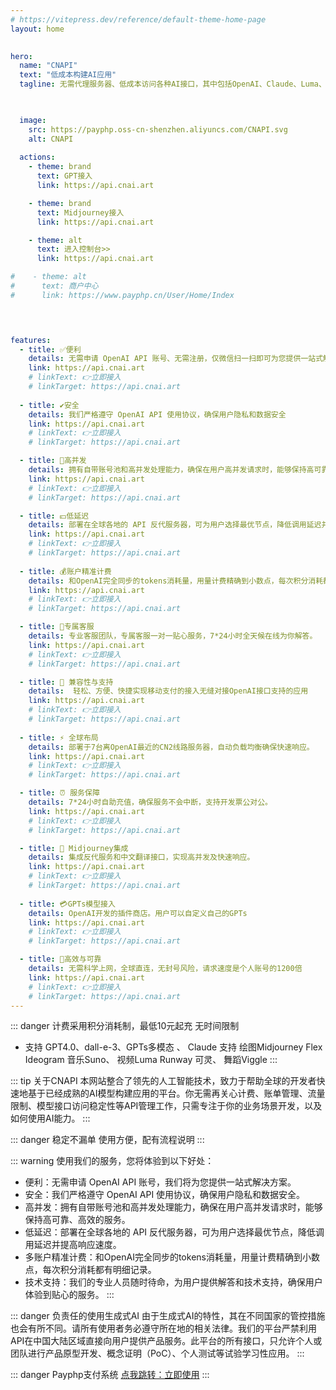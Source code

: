 ```yaml
---
# https://vitepress.dev/reference/default-theme-home-page
layout: home

 
hero:     
  name: "CNAPI"
  text: "低成本构建AI应用"
  tagline: 无需代理服务器、低成本访问各种AI接口，其中包括OpenAI、Claude、Luma、Suno、Genmin、百度千帆、阿里千问、智谱AI、DeepSpeek、讯飞星火等AI模型


  
  image: 
    src: https://payphp.oss-cn-shenzhen.aliyuncs.com/CNAPI.svg
    alt: CNAPI
    
  actions:
    - theme: brand
      text: GPT接入
      link: https://api.cnai.art

    - theme: brand
      text: Midjourney接入
      link: https://api.cnai.art

    - theme: alt
      text: 进入控制台>>
      link: https://api.cnai.art

#    - theme: alt
#      text: 商户中心
#      link: https://www.payphp.cn/User/Home/Index

      


features:
  - title: ✅便利
    details: 无需申请 OpenAI API 账号、无需注册，仅微信扫一扫即可为您提供一站式解决方案。
    link: https://api.cnai.art
    # linkText: 👉立即接入
    # linkTarget: https://api.cnai.art
   
  - title: ✔安全
    details: 我们严格遵守 OpenAI API 使用协议，确保用户隐私和数据安全
    link: https://api.cnai.art
    # linkText: 👉立即接入
    # linkTarget: https://api.cnai.art

  - title: 🔗高并发
    details: 拥有自带账号池和高并发处理能力，确保在用户高并发请求时，能够保持高可靠、高效的服务。
    link: https://api.cnai.art
    # linkText: 👉立即接入
    # linkTarget: https://api.cnai.art

  - title: 💴低延迟
    details: 部署在全球各地的 API 反代服务器，可为用户选择最优节点，降低调用延迟并提高响应速度。
    link: https://api.cnai.art
    # linkText: 👉立即接入
    # linkTarget: https://api.cnai.art
   
  - title: 💰账户精准计费
    details: 和OpenAI完全同步的tokens消耗量，用量计费精确到小数点，每次积分消耗都有明细记录。
    link: https://api.cnai.art
    # linkText: 👉立即接入
    # linkTarget: https://api.cnai.art

  - title: 💬专属客服
    details: 专业客服团队，专属客服一对一贴心服务，7*24小时全天候在线为你解答。
    link: https://api.cnai.art
    # linkText: 👉立即接入
    # linkTarget: https://api.cnai.art

  - title: 📝 兼容性与支持
    details:  轻松、方便、快捷实现移动支付的接入无缝对接OpenAI接口支持的应用
    link: https://api.cnai.art
    # linkText: 👉立即接入
    # linkTarget: https://api.cnai.art
   
  - title: ⚡ 全球布局
    details: 部署于7台离OpenAI最近的CN2线路服务器，自动负载均衡确保快速响应。
    link: https://api.cnai.art
    # linkText: 👉立即接入
    # linkTarget: https://api.cnai.art

  - title: ⏰ 服务保障
    details: 7*24小时自助充值，确保服务不会中断，支持开发票公对公。
    link: https://api.cnai.art
    # linkText: 👉立即接入
    # linkTarget: https://api.cnai.art

  - title: 🎨 Midjourney集成
    details: 集成反代服务和中文翻译接口，实现高并发及快速响应。
    link: https://api.cnai.art
    # linkText: 👉立即接入
    # linkTarget: https://api.cnai.art
   
  - title: 💳GPTs模型接入
    details: OpenAI开发的插件商店。用户可以自定义自己的GPTs
    link: https://api.cnai.art
    # linkText: 👉立即接入
    # linkTarget: https://api.cnai.art

  - title: 📅高效与可靠
    details: 无需科学上网，全球直连，无封号风险，请求速度是个人账号的1200倍
    link: https://api.cnai.art
    # linkText: 👉立即接入
    # linkTarget: https://api.cnai.art
---
```


::: danger 计费采用积分消耗制，最低10元起充 无时间限制
- 支持 GPT4.0、dall-e-3、GPTs多模态 、 Claude
  支持 绘图Midjourney Flex Ideogram
  音乐Suno、 视频Luma Runway 可灵、 舞蹈Viggle
:::

::: tip 关于CNAPI
本网站整合了领先的人工智能技术，致力于帮助全球的开发者快速地基于已经成熟的AI模型构建应用的平台。你无需再关心计费、账单管理、流量限制、模型接口访问稳定性等API管理工作，只需专注于你的业务场景开发，以及如何使用AI能力。
:::

::: danger 稳定不漏单
使用方便，配有流程说明
:::

::: warning 使用我们的服务，您将体验到以下好处：
- 便利：无需申请 OpenAI API 账号，我们将为您提供一站式解决方案。
- 安全：我们严格遵守 OpenAI API 使用协议，确保用户隐私和数据安全。
- 高并发：拥有自带账号池和高并发处理能力，确保在用户高并发请求时，能够保持高可靠、高效的服务。
- 低延迟：部署在全球各地的 API 反代服务器，可为用户选择最优节点，降低调用延迟并提高响应速度。
- 多账户精准计费：和OpenAI完全同步的tokens消耗量，用量计费精确到小数点，每次积分消耗都有明细记录。
- 技术支持：我们的专业人员随时待命，为用户提供解答和技术支持，确保用户体验到贴心的服务。
:::

::: danger 负责任的使用生成式AI
由于生成式AI的特性，其在不同国家的管控措施也会有所不同。请所有使用者务必遵守所在地的相关法律。我们的平台严禁利用API在中国大陆区域直接向用户提供产品服务。此平台的所有接口，只允许个人或团队进行产品原型开发、概念证明（PoC）、个人测试等试验学习性应用。
:::


::: danger Payphp支付系统
 [点我跳转：立即使用](https://api.cnaiart)
 :::